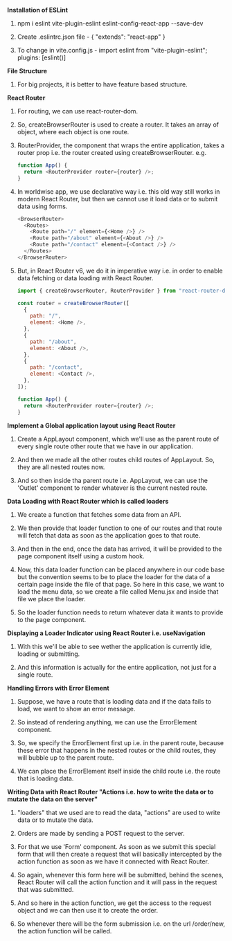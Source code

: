 **Installation of ESLint**

1. npm i eslint vite-plugin-eslint eslint-config-react-app --save-dev

2. Create .eslintrc.json file - {
   "extends": "react-app"
   }
3. To change in vite.config.js -
   import eslint from "vite-plugin-eslint";
   plugins: [eslint()]

**File Structure**

1. For big projects, it is better to have feature based structure.

**React Router**

1. For routing, we can use react-router-dom.

2. So, createBrowserRouter is used to create a router. It takes an array of object, where each object is one route.

3. RouterProvider, the component that wraps the entire application, takes a router prop i.e. the router created using createBrowserRouter.
   e.g.

   ```js
   function App() {
     return <RouterProvider router={router} />;
   }
   ```

4. In worldwise app, we use declarative way i.e. this old way still works in modern React Router, but then we cannot use it load data or to submit data using forms.

   ```js
   <BrowserRouter>
     <Routes>
       <Route path="/" element={<Home />} />
       <Route path="/about" element={<About />} />
       <Route path="/contact" element={<Contact />} />
     </Routes>
   </BrowserRouter>
   ```

5. But, in React Router v6, we do it in imperative way i.e. in order to enable data fetching or data loading with React Router.

   ```js
   import { createBrowserRouter, RouterProvider } from "react-router-dom";

   const router = createBrowserRouter([
     {
       path: "/",
       element: <Home />,
     },
     {
       path: "/about",
       element: <About />,
     },
     {
       path: "/contact",
       element: <Contact />,
     },
   ]);

   function App() {
     return <RouterProvider router={router} />;
   }
   ```

**Implement a Global application layout using React Router**

1. Create a AppLayout component, which we'll use as the parent route of every single route other route that we have in our application.

2. And then we made all the other routes child routes of AppLayout. So, they are all nested routes now.

3. And so then inside tha parent route i.e. AppLayout, we can use the 'Outlet' component to render whatever is the current nested route.

**Data Loading with React Router which is called loaders**

1. We create a function that fetches some data from an API.

2. We then provide that loader function to one of our routes and that route will fetch that data as soon as the application goes to that route.

3. And then in the end, once the data has arrived, it will be provided to the page component itself using a custom hook.

4. Now, this data loader function can be placed anywhere in our code base but the convention seems to be to place the loader for the data of a certain page inside the file of that page. So here in this case, we want to load the menu data, so we create a file called Menu.jsx and inside that file we place the loader.

5. So the loader function needs to return whatever data it wants to provide to the page component.

**Displaying a Loader Indicator using React Router i.e. useNavigation**

1. With this we'll be able to see wether the application is currently idle, loading or submitting.

2. And this information is actually for the entire application, not just for a single route.

**Handling Errors with Error Element**

1. Suppose, we have a route that is loading data and if the data fails to load, we want to show an error message.

2. So instead of rendering anything, we can use the ErrorElement component.

3. So, we specify the ErrorElement first up i.e. in the parent route, because these error that happens in the nested routes or the child routes, they will bubble up to the parent route.

4. We can place the ErrorElement itself inside the child route i.e. the route that is loading data.

**Writing Data with React Router "Actions i.e. how to write the data or to mutate the data on the server"**

1. "loaders" that we used are to read the data, "actions" are used to write data or to mutate the data.

2. Orders are made by sending a POST request to the server.

3. For that we use 'Form' component. As soon as we submit this special form that will then create a request that will basically intercepted by the action function as soon as we have it connected with React Router.

4. So again, whenever this form here will be submitted, behind the scenes, React Router will call the action function and it will pass in the request that was submitted.

5. And so here in the action function, we get the access to the request object and we can then use it to create the order.

6. So whenever there will be the form submission i.e. on the url /order/new, the action function will be called.
